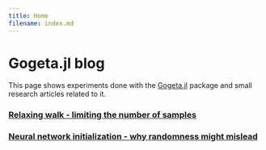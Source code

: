 ```yaml
---
title: Home
filename: index.md
--- 
```


# Gogeta.jl blog

This page shows experiments done with the [Gogeta.jl](https://github.com/gamma-opt/Gogeta.jl) package and small research articles related to it.

### [Relaxing walk - limiting the number of samples](relaxing-walk.md)

### [Neural network initialization - why randomness might mislead](nn-initialization.md)
